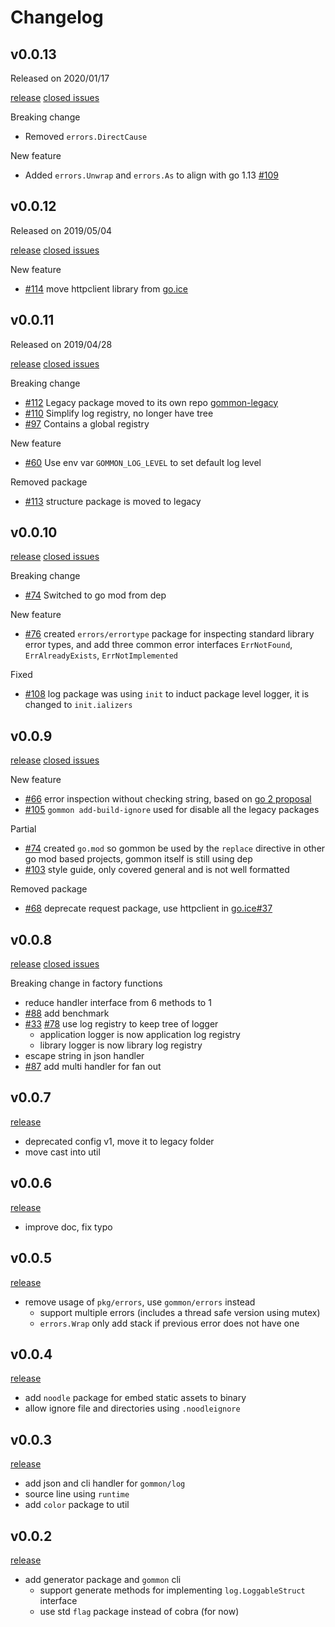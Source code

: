 # Changelog

## v0.0.13

Released on 2020/01/17

[release](https://github.com/dyweb/gommon/releases/tag/v0.0.13) [closed issues](https://github.com/dyweb/gommon/issues?q=is%3Aclosed+milestone%3A0.0.13)

Breaking change

- Removed `errors.DirectCause`

New feature

- Added `errors.Unwrap` and `errors.As` to align with go 1.13 [#109](https://github.com/dyweb/gommon/issues/109)

## v0.0.12

Released on 2019/05/04

[release](https://github.com/dyweb/gommon/releases/tag/v0.0.12) [closed issues](https://github.com/dyweb/gommon/issues?q=is%3Aclosed+milestone%3A0.0.12)

New feature

- [#114](https://github.com/dyweb/gommon/issues/114) move httpclient library from [go.ice](https://github.com/dyweb/go.ice)

## v0.0.11

Released on 2019/04/28

[release](https://github.com/dyweb/gommon/releases/tag/v0.0.11) [closed issues](https://github.com/dyweb/gommon/issues?q=is%3Aissue+milestone%3A0.0.11+is%3Aclosed)

Breaking change

- [#112](https://github.com/dyweb/gommon/issues/112) Legacy package moved to its own repo [gommon-legacy](https://github.com/dyweb/gommon-legacy)
- [#110](https://github.com/dyweb/gommon/issues/110) Simplify log registry, no longer have tree
- [#97](https://github.com/dyweb/gommon/issues/97) Contains a global registry

New feature

- [#60](https://github.com/dyweb/gommon/issues/60) Use env var `GOMMON_LOG_LEVEL` to set default log level

Removed package

- [#113](https://github.com/dyweb/gommon/issues/113) structure package is moved to legacy

## v0.0.10

[release](https://github.com/dyweb/gommon/releases/tag/v0.0.10) [closed issues](https://github.com/dyweb/gommon/issues?q=is%3Aissue+milestone%3A0.0.10+is%3Aclosed)

Breaking change

- [#74](https://github.com/dyweb/gommon/issues/74) Switched to go mod from dep

New feature

- [#76](https://github.com/dyweb/gommon/issues/76) created `errors/errortype` package for inspecting standard library error types, 
and add three common error interfaces `ErrNotFound`, `ErrAlreadyExists`, `ErrNotImplemented`

Fixed

- [#108](https://github.com/dyweb/gommon/issues/108) log package was using `init` to induct package level logger, it is changed to `init.ializers` 

## v0.0.9

[release](https://github.com/dyweb/gommon/releases/tag/v0.0.9) [closed issues](https://github.com/dyweb/gommon/issues?q=is%3Aissue+milestone%3A0.0.9+is%3Aclosed)

New feature

- [#66](https://github.com/dyweb/gommon/issues/66) error inspection without checking string, based on [go 2 proposal](https://go.googlesource.com/proposal/+/master/design/go2draft-error-inspection.md)
- [#105](https://github.com/dyweb/gommon/issues/105) `gommon add-build-ignore` used for disable all the legacy packages

Partial

- [#74](https://github.com/dyweb/gommon/issues/74) created `go.mod` so gommon be used by the `replace` directive in other
go mod based projects, gommon itself is still using dep
- [#103](https://github.com/dyweb/gommon/issues/103) style guide, only covered general and is not well formatted

Removed package

- [#68](https://github.com/dyweb/gommon/issues/68) deprecate request package, use httpclient in [go.ice#37](https://github.com/dyweb/go.ice/issues/37)

## v0.0.8

[release](https://github.com/dyweb/gommon/releases/tag/v0.0.8) [closed issues](https://github.com/dyweb/gommon/issues?q=is%3Aclosed+milestone%3A0.0.8)

Breaking change in factory functions

- reduce handler interface from 6 methods to 1
- [#88](https://github.com/dyweb/gommon/issues/88) add benchmark
- [#33](https://github.com/dyweb/gommon/issues/33) [#78](https://github.com/dyweb/gommon/issues/33) use log registry to keep tree of logger
  - application logger is now application log registry
  - library logger is now library log registry
- escape string in json handler
- [#87](https://github.com/dyweb/gommon/issues/87) add multi handler for fan out

## v0.0.7

[release](https://github.com/dyweb/gommon/releases/tag/v0.0.7)

- deprecated config v1, move it to legacy folder
- move cast into util

## v0.0.6

[release](https://github.com/dyweb/gommon/releases/tag/v0.0.6)

- improve doc, fix typo

## v0.0.5

[release](https://github.com/dyweb/gommon/releases/tag/v0.0.5)

- remove usage of `pkg/errors`, use `gommon/errors` instead
  - support multiple errors (includes a thread safe version using mutex)
  - `errors.Wrap` only add stack if previous error does not have one

## v0.0.4

[release](https://github.com/dyweb/gommon/releases/tag/v0.0.4)

- add `noodle` package for embed static assets to binary
- allow ignore file and directories using `.noodleignore`

## v0.0.3

[release](https://github.com/dyweb/gommon/releases/tag/v0.0.3)

- add json and cli handler for `gommon/log`
- source line using `runtime`
- add `color` package to util

## v0.0.2 

[release](https://github.com/dyweb/gommon/releases/tag/v0.0.2)

- add generator package and `gommon` cli
  - support generate methods for implementing `log.LoggableStruct` interface
  - use std `flag` package instead of cobra (for now)

